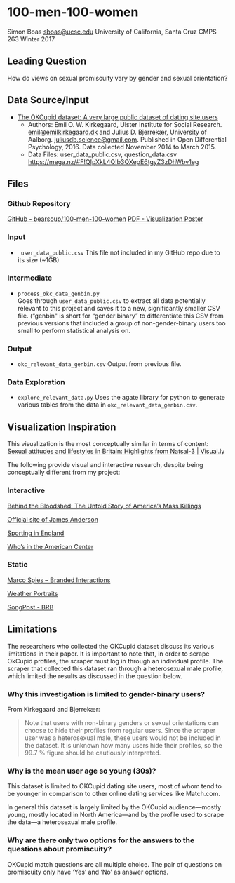 # 100-men-100-women

Simon Boas
sboas@ucsc.edu
University of California, Santa Cruz
CMPS 263 Winter 2017

## Leading Question
How do views on sexual promiscuity vary by gender and sexual orientation?

## Data Source/Input
* [The OKCupid dataset: A very large public dataset of dating site users](https://openpsych.net/paper/46)
	* Authors: Emil O. W. Kirkegaard, Ulster Institute for Social Research. <emil@emilkirkegaard.dk> and Julius D. Bjerrekær, University of Aalborg. <juliusdb.science@gmail.com>. Published in Open Differential Psychology, 2016. Data collected November 2014 to March 2015.
	* Data Files: user_data_public.csv, question_data.csv https://mega.nz/#F!QIpXkL4Q!b3QXepE6tgyZ3zDhWbv1eg
	
## Files
### Github Repository
[GitHub - bearsoup/100-men-100-women](https://github.com/bearsoup/100-men-100-women)
[PDF - Visualization Poster](https://github.com/bearsoup/100-men-100-women/blob/master/100-hookups_poster.pdf)

### Input
* ` user_data_public.csv`
This file not included in my GitHub repo due to its size (~1GB)

### Intermediate
* `process_okc_data_genbin.py`  
Goes through `user_data_public.csv` to extract all data potentially relevant to this project and saves it to a new, significantly smaller CSV file. (“genbin" is short for “gender binary” to differentiate this CSV from previous versions that included a group of non-gender-binary users too small to perform statistical analysis on.

### Output
* `okc_relevant_data_genbin.csv`
Output from  previous file.

### Data Exploration
* `explore_relevant_data.py`
Uses the agate library for python to generate various tables from the data in `okc_relevant_data_genbin.csv`.

## Visualization Inspiration
This visualization is the most conceptually similar in terms of content:
[Sexual attitudes and lifestyles in Britain: Highlights from Natsal-3 | Visual.ly](http://visual.ly/sexual-attitudes-and-lifestyles-britain-highlights-natsal-3)

The following provide visual and interactive research, despite being conceptually different from my project:
### Interactive
[Behind the Bloodshed: The Untold Story of America’s Mass Killings](http://www.gannett-cdn.com/GDContent/mass-killings/index.html)

[Official site of James Anderson](http://jamesanderson613.com/)

[Sporting in England](http://infographics.sportengland.org/)

[Who’s in the American Center](http://www.nbcnews.com/id/53277240#intro)

### Static
[Marco Spies – Branded Interactions](https://www.designmadeingermany.de/2013/1654/)

[Weather Portraits](https://www.c82.net/blog/?id=71)

[SongPost - BRB](http://cargocollective.com/barbararebolledo/SongPost)

## Limitations
The researchers who collected the OKCupid dataset discuss its various limitations in their paper. It is important to note that, in order to scrape OkCupid profiles, the scraper must log in through an individual profile. The scraper that collected this dataset ran through a heterosexual male profile, which limited the results as discussed in the question below.

### Why this investigation is limited to gender-binary users?
From Kirkegaard and Bjerrekær:
>  Note that users with non-binary genders or sexual orientations can choose to hide their profiles from regular users. Since the scraper user was a heterosexual male, these users would not be included in the dataset. It is unknown how many users hide their profiles, so the 99.7 % figure should be cautiously interpreted.  

### Why is the mean user age so young (30s)?
This dataset is limited to OKCupid dating site users, most of whom tend to be younger in comparison to other online dating services like Match.com.

In general this dataset is largely limited by the OKCupid audience—mostly young, mostly located in North America—and by the profile used to scrape the data—a heterosexual male profile.

### Why are there only two options for the answers to the questions about promiscuity?
OKCupid match questions are all multiple choice. The pair of questions on promiscuity only have ‘Yes’ and ‘No’ as answer options.
